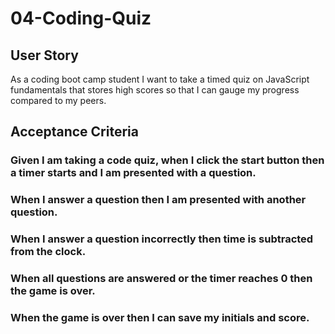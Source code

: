 # 04-Coding-Quiz

## User Story
As a coding boot camp student I want to take a timed quiz on JavaScript fundamentals that stores high scores so that I can gauge my progress compared to my peers.

## Acceptance Criteria
### Given I am taking a code quiz, when I click the start button then a timer starts and I am presented with a question.
### When I answer a question then I am presented with another question.
### When I answer a question incorrectly then time is subtracted from the clock.
### When all questions are answered or the timer reaches 0 then the game is over.
### When the game is over then I can save my initials and score.
